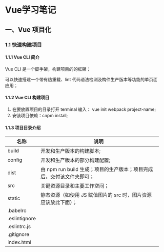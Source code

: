 # Vue学习笔记

## 一、Vue 项目化 

### 1.1 快速构建项目

#### 1.1.1 Vue CLI 简介

Vue CLI 是一个脚手架，构建项目的的框架；

可以快速搭建一个带有热重载、lint 代码语法检测及构件生产版本等功能的单页面应用；

#### 1.1.2 Vue CLI 构建项目

1. 在要放置项目的目录打开 terminal 输入： vue init webpack project-name;
2. 安装项目依赖：cnpm install;



#### 1.1.3 项目目录介绍

| 名称          | 说明                                                         |
| ------------- | ------------------------------------------------------------ |
| build         | 开发和生产版本的构建脚本;                                    |
| config        | 开发和生产版本的部分构建配置;                                |
| dist          | 由 npm run build 生成；项目的生产版本；项目完成后，交付该文件夹即可； |
| src           | 关键资源目录和主要工作空间；                                 |
| static        | 静态资源（如使用 JS 赋值图片的 src 时，图片资源应该放此下面）； |
| .babeIrc      |                                                              |
| .eslintignore |                                                              |
| .eslintrc.js  |                                                              |
| .gitignore    |                                                              |
| index.html    |                                                              |


